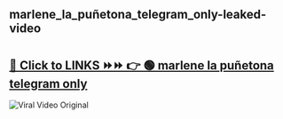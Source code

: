 
 ## marlene_la_puñetona_telegram_only-leaked-video 

# <h2><a href="https://clipsfans.com/marlene_la_puñetona_telegram_only&ref=git">🔗 Click to LINKS ⏩⏩ 👉 🟢 marlene la puñetona telegram only </a></h2>

<a href="https://clipsfans.com/marlene_la_puñetona_telegram_only&ref=git" rel="nofollow" data-target="animated-image.originalLink"><img src="https://i.ibb.co.com/xMMVF88/686577567.gif" alt="Viral Video Original" style="max-width: 100%; display: inline-block;" data-target="animated-image.originalImage"></a>
